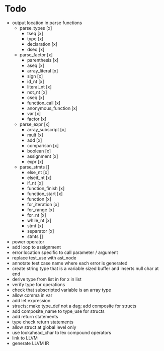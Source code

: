 # Todo
* output location in parse functions
  * parse_types [x]
    * tseq [x]
    * type [x]
    * declaration [x]
    * dseq [x]
  * parse_factor [x]
    * parenthesis [x]
    * aseq [x]
    * array_literal [x]
    * sign [x]
    * id_nt [x]
    * literal_nt [x]
    * not_nt [x]
    * cseq [x]
    * function_call [x]
    * anonymous_function [x]
    * var [x]
    * factor [x]
  * parse_expr [x]
    * array_subscript [x]
    * mult [x]
    * add [x]
    * comparison [x]
    * boolean [x]
    * assignment [x]
    * expr [x]
  * parse_stmts []
    * else_nt [x]
    * elseif_nt [x]
    * if_nt [x]
    * function_finish [x]
    * function_start [x]
    * function [x]
    * for_iteration [x]
    * for_range [x]
    * for_nt [x]
    * while_nt [x]
    * stmt [x]
    * separator [x]
    * stmts []
* power operator
* add loop to assignment
* error location specific to call parameter / argument
* replace test_use with ast_node
* annotate test case name where each error is generated
* create string type that is a variable sized buffer and inserts null char at end
* derive type from list in for x in list
* verify type for operations
* check that subscripted variable is an array type
* allow comma in var
* add let expression
* structs; make type_def not a dag; add composite for structs
* add composite_name to type_use for structs
* add return statements
* type check return statements
* allow struct at global level only
* use lookahead_char to lex compound operators
* link to LLVM
* generate LLVM IR
